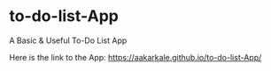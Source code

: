 # to-do-list-App
A Basic &amp; Useful To-Do List App


Here is the link to the App: https://aakarkale.github.io/to-do-list-App/
